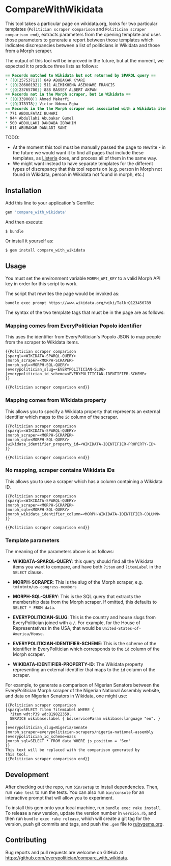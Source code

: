 # CompareWithWikidata

This tool takes a particular page on wikidata.org, looks for two
particular templates (`Politician scraper comparison` and
`Politician scraper comparison end`), extracts parameters from the
opening template and uses those parameters to generate a report
between those templates which indicates discrepancies between a
list of politicians in Wikidata and those from a Morph scraper.

The output of this tool will be improved in the future, but at
the moment, we expected it to produce three lists as follows:

```mediawiki
== Records matched to Wikidata but not returned by SPARQL query ==
* {{Q|25753711}} 849 ABUBAKAR KYARI
* {{Q|28600192}} 511 ALIMIKHENA ASEKHAME FRANCIS
* {{Q|23765700}} 888 BASSEY ALBERT AKPAN
== Records not in the Morph scraper, but in Wikidata ==
* {{Q|339008}} Ahmed Makarfi
* {{Q|378378}} Victor Ndoma-Egba
== Records in the the Morph scraper not associated with a Wikidata item ==
* 771 ABDULFATAI BUHARI
* 944 Abdullahi Abubakar Gumel
* 500 ABDULLAHI DANBABA IBRAHIM
* 811 ABUBAKAR DANLADI SANI
```

TODO:

* At the moment this tool must be manually passed the page to
  rewrite - in the future we would want it to find all pages
  that include these templates, as
  [Listeria](https://tools.wmflabs.org/listeria/) does, and
  process all of them in the same way.
* We might want instead to have separate templates for the
  different types of discrepancy that this tool reports on
  (e.g. person in Morph not found in Wikidata, person in
  Wikidata not found in morph, etc.)

## Installation

Add this line to your application's Gemfile:

```ruby
gem 'compare_with_wikidata'
```

And then execute:

    $ bundle

Or install it yourself as:

    $ gem install compare_with_wikidata

## Usage

You must set the environment variable `MORPH_API_KEY` to a valid
Morph API key in order for this script to work.

The script that rewrites the page would be invoked as:

    bundle exec prompt https://www.wikidata.org/wiki/Talk:Q123456789

The syntax of the two template tags that must be in the page are
as follows:

### Mapping comes from EveryPolitician Popolo identifier

This uses the identifier from EveryPolitician's Popolo JSON to map people
from the scraper to Wikidata items.

    {{Politician scraper comparison
    |sparql=<WIKIDATA-SPARQL-QUERY>
    |morph_scraper=<MORPH-SCRAPER>
    |morph_sql=<MORPH-SQL-QUERY>
    |everypolitician_slug=<EVERYPOLITICIAN-SLUG>
    |everypolitician_id_scheme=<EVERYPOLITICIAN-IDENTIFIER-SCHEME>
    }}

    {{Politician scraper comparison end}}

### Mapping comes from Wikidata property

This allows you to specify a Wikidata property that represents an external
identifier which maps to the `id` column of the scraper.

    {{Politician scraper comparison
    |sparql=<WIKIDATA-SPARQL-QUERY>
    |morph_scraper=<MORPH-SCRAPER>
    |morph_sql=<MORPH-SQL-QUERY>
    |wikidata_identifier_property_id=<WIKIDATA-IDENTIFIER-PROPERTY-ID>
    }}

    {{Politician scraper comparison end}}

### No mapping, scraper contains Wikidata IDs

This allows you to use a scraper which has a column containing a Wikidata ID.

    {{Politician scraper comparison
    |sparql=<WIKIDATA-SPARQL-QUERY>
    |morph_scraper=<MORPH-SCRAPER>
    |morph_sql=<MORPH-SQL-QUERY>
    |morph_wikidata_identifier_column=<MORPH-WIKIDATA-IDENTIFIER-COLUMN>
    }}

    {{Politician scraper comparison end}}

### Template parameters

The meaning of the parameters above is as follows:

* **WIKIDATA-SPARQL-QUERY**: this query should find all the
  Wikidata items you want to compare, and have both `?item`
  and `?itemLabel` in the `SELECT` clause.

* **MORPH-SCRAPER**: This is the slug of the Morph scraper,
  e.g. `tmtmtmtm/us-congress-members`
* **MORPH-SQL-QUERY**: This is the SQL query that extracts the
  membership data from the Morph scraper. If omitted, this
  defaults to `SELECT * FROM data`.

* **EVERYPOLITICIAN-SLUG**: This is the country and house
  slugs from EveryPolitician joined with a `/`. For example, for
  the House of Representatives in the USA, that would be
  `United-States-of-America/House`.
* **EVERYPOLITICIAN-IDENTIFIER-SCHEME**: This is the scheme of
  the identifier in EveryPolitician which corresponds to the
  `id` column of the Morph scraper.

* **WIKIDATA-IDENTIFIER-PROPERTY-ID**: The Wikidata property
  representing an external identifier that maps to the `id`
  column of the scraper.

For example, to generate a comparison of Nigerian Senators
between the EveryPolitician Morph scraper of the Nigerian
National Assembly website, and data on Nigerian Senators in
Wikidata, one might use:

    {{Politician scraper comparison
    |sparql=SELECT ?item ?itemLabel WHERE {
      ?item wdt:P39 wd:Q19822359.
      SERVICE wikibase:label { bd:serviceParam wikibase:language "en". }
    }
    |everypolitician_slug=Nigeria/Senate
    |morph_scraper=everypolitician-scrapers/nigeria-national-assembly
    |everypolitician_id_scheme=nass
    |morph_sql=SELECT * FROM data WHERE js_position = 'Sen'
    }}
    This text will be replaced with the comparison generated by
    this tool.
    {{Politician scraper comparison end}}

## Development

After checking out the repo, run `bin/setup` to install dependencies. Then, run `rake test` to run the tests. You can also run `bin/console` for an interactive prompt that will allow you to experiment.

To install this gem onto your local machine, run `bundle exec rake install`. To release a new version, update the version number in `version.rb`, and then run `bundle exec rake release`, which will create a git tag for the version, push git commits and tags, and push the `.gem` file to [rubygems.org](https://rubygems.org).

## Contributing

Bug reports and pull requests are welcome on GitHub at https://github.com/everypolitician/compare_with_wikidata.
